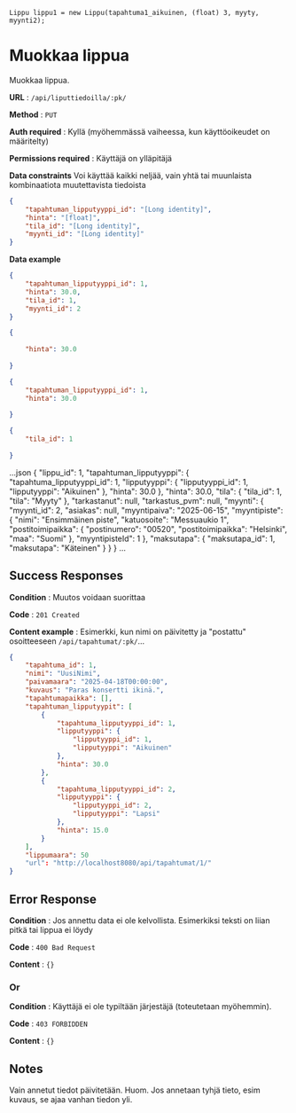	Lippu lippu1 = new Lippu(tapahtuma1_aikuinen, (float) 3, myyty, myynti2);

# Muokkaa lippua 

Muokkaa lippua. 

**URL** : `/api/liputtiedoilla/:pk/`

**Method** : `PUT`

**Auth required** : Kyllä (myöhemmässä vaiheessa, kun käyttöoikeudet on määritelty)

**Permissions required** : Käyttäjä on ylläpitäjä

**Data constraints**
Voi käyttää kaikki neljää, vain yhtä tai muunlaista kombinaatiota muutettavista tiedoista
```json
{
    "tapahtuman_lipputyyppi_id": "[Long identity]",
    "hinta": "[float]",
    "tila_id": "[Long identity]",
    "myynti_id": "[Long identity]"
}
```

**Data example** 

```json
{
    "tapahtuman_lipputyyppi_id": 1,
    "hinta": 30.0,
    "tila_id": 1,
    "myynti_id": 2
}
```

```json
{
   
    "hinta": 30.0
  
}
```

```json
{
    "tapahtuman_lipputyyppi_id": 1,
    "hinta": 30.0
    
}
```

```json
{
    "tila_id": 1
    
}
```


...json
{
    "lippu_id": 1,
    "tapahtuman_lipputyyppi": {
        "tapahtuma_lipputyyppi_id": 1,
        "lipputyyppi": {
            "lipputyyppi_id": 1,
            "lipputyyppi": "Aikuinen"
        },
        "hinta": 30.0
    },
    "hinta": 30.0,
    "tila": {
        "tila_id": 1,
        "tila": "Myyty"
    },
    "tarkastanut": null,
    "tarkastus_pvm": null,
    "myynti": {
        "myynti_id": 2,
        "asiakas": null,
        "myyntipaiva": "2025-06-15",
        "myyntipiste": {
            "nimi": "Ensimmäinen piste",
            "katuosoite": "Messuaukio 1",
            "postitoimipaikka": {
                "postinumero": "00520",
                "postitoimipaikka": "Helsinki",
                "maa": "Suomi"
            },
            "myyntipisteId": 1
        },
        "maksutapa": {
            "maksutapa_id": 1,
            "maksutapa": "Käteinen"
        }
    }
}
...



## Success Responses

**Condition** : Muutos voidaan suorittaa

**Code** : `201 Created`

**Content example** : Esimerkki, kun nimi on päivitetty ja "postattu" osoitteeseen `/api/tapahtumat/:pk/`...

```json
{
    "tapahtuma_id": 1,
    "nimi": "UusiNimi",
    "paivamaara": "2025-04-18T00:00:00",
    "kuvaus": "Paras konsertti ikinä.",
    "tapahtumapaikka": [],
    "tapahtuman_lipputyypit": [
        {
            "tapahtuma_lipputyyppi_id": 1,
            "lipputyyppi": {
                "lipputyyppi_id": 1,
                "lipputyyppi": "Aikuinen"
            },
            "hinta": 30.0
        },
        {
            "tapahtuma_lipputyyppi_id": 2,
            "lipputyyppi": {
                "lipputyyppi_id": 2,
                "lipputyyppi": "Lapsi"
            },
            "hinta": 15.0
        }
    ],
    "lippumaara": 50
    "url": "http://localhost8080/api/tapahtumat/1/"
}
```

## Error Response

**Condition** : Jos annettu data ei ole kelvollista. Esimerkiksi teksti on liian pitkä tai lippua ei löydy

**Code** : `400 Bad Request`

**Content** : `{}`

### Or

**Condition** : Käyttäjä ei ole typiltään järjestäjä (toteutetaan myöhemmin).

**Code** : `403 FORBIDDEN`

**Content** : `{}`

## Notes

Vain annetut tiedot päivitetään. Huom. Jos annetaan tyhjä tieto, esim kuvaus, se ajaa vanhan tiedon yli. 

